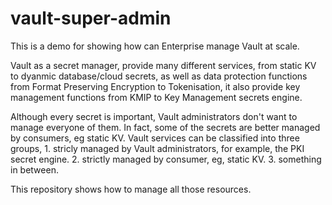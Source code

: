 # vault-super-admin
This is a demo for showing how can Enterprise manage Vault at scale.

Vault as a secret manager, provide many different services, from static KV to dyanmic database/cloud secrets, as well as data protection functions from Format Preserving Encryption to Tokenisation, it also provide key management functions from KMIP to Key Management secrets engine.

Although every secret is important, Vault administrators don't want to manage everyone of them. In fact, some of the secrets are better managed by consumers, eg static KV.  Vault services can be classified into three groups, 1. stricly managed by Vault administrators, for example, the PKI secret engine. 2. strictly managed by consumer, eg, static KV. 3. something in between.

This repository shows how to manage all those resources.

